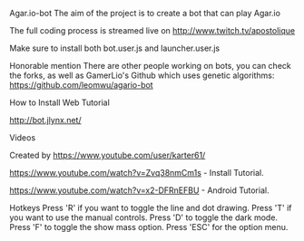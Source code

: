 Agar.io-bot
The aim of the project is to create a bot that can play Agar.io

The full coding process is streamed live on http://www.twitch.tv/apostolique

Make sure to install both bot.user.js and launcher.user.js

Honorable mention
There are other people working on bots, you can check the forks, as well as GamerLio's Github which uses genetic algorithms: https://github.com/leomwu/agario-bot

How to Install
Web Tutorial

http://bot.jlynx.net/

Videos

Created by https://www.youtube.com/user/karter61/

https://www.youtube.com/watch?v=Zvq38nmCm1s - Install Tutorial.

https://www.youtube.com/watch?v=x2-DFRnEFBU - Android Tutorial.

Hotkeys
Press 'R' if you want to toggle the line and dot drawing.
Press 'T' if you want to use the manual controls.
Press 'D' to toggle the dark mode.
Press 'F' to toggle the show mass option.
Press 'ESC' for the option menu.
